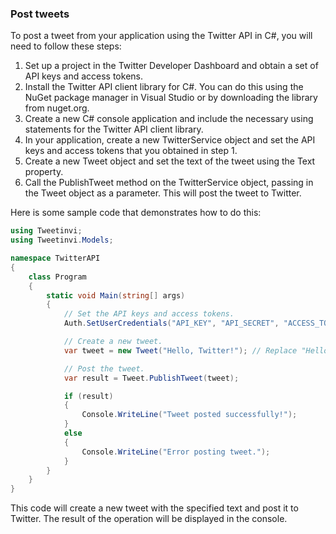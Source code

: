 ### Post tweets
To post a tweet from your application using the Twitter API in C#, you will need to follow these steps:

1. Set up a project in the Twitter Developer Dashboard and obtain a set of API keys and access tokens.
2. Install the Twitter API client library for C#. You can do this using the NuGet package manager in Visual Studio or by downloading the library from nuget.org.
3. Create a new C# console application and include the necessary using statements for the Twitter API client library.
4. In your application, create a new TwitterService object and set the API keys and access tokens that you obtained in step 1.
5. Create a new Tweet object and set the text of the tweet using the Text property.
6. Call the PublishTweet method on the TwitterService object, passing in the Tweet object as a parameter. This will post the tweet to Twitter.

Here is some sample code that demonstrates how to do this:

```csharp
using Tweetinvi;
using Tweetinvi.Models;

namespace TwitterAPI
{
    class Program
    {
        static void Main(string[] args)
        {
            // Set the API keys and access tokens.
            Auth.SetUserCredentials("API_KEY", "API_SECRET", "ACCESS_TOKEN", "ACCESS_TOKEN_SECRET");

            // Create a new tweet.
            var tweet = new Tweet("Hello, Twitter!"); // Replace "Hello, Twitter!" with the desired tweet text.

            // Post the tweet.
            var result = Tweet.PublishTweet(tweet);

            if (result)
            {
                Console.WriteLine("Tweet posted successfully!");
            }
            else
            {
                Console.WriteLine("Error posting tweet.");
            }
        }
    }
}

```


This code will create a new tweet with the specified text and post it to Twitter. The result of the operation will be displayed in the console.